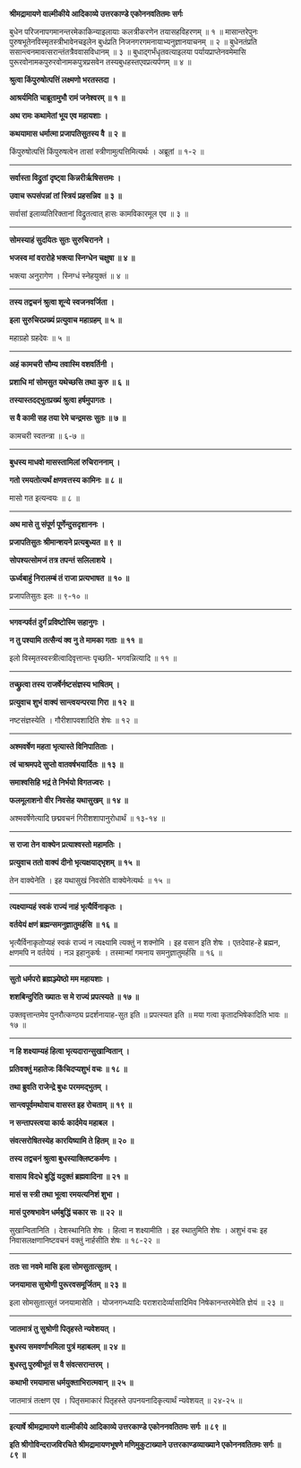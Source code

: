 **श्रीमद्रामायणे वाल्मीकीये आदिकाव्ये उत्तरकाण्डे एकोननवतितमः सर्गः**

बुधेन परिजनापगमानन्तरमेकाकिन्याइलायाः कलत्रीकरणेन तयासहविहरणम् ॥ १ ॥ मासान्तरेपुनः पुरुषभूतेनविस्मृतस्त्रीभावेनचइलेन बुधंप्रति निजनगरगमनायाभ्यनुज्ञानयाचनम् ॥ २ ॥ बुधेनतंप्रति ससान्त्वनमावत्सरान्तंतत्रैववासविधानम् ॥ ३ ॥ बुधाद्गर्भंधृतवत्याइलया पर्यायप्राप्तेनवमेमासि पुरूरवोनामकपुरुरवोनामकपुत्रप्रसवेन तस्यबुधहस्तएवप्रत्यर्पणम् ॥ ४ ॥

**श्रुत्वा किंपुरुषोत्पत्तिं लक्ष्मणो भरतस्तदा ।**

**आश्रर्यमिति चाब्रूतामुभौ रामं जनेश्वरम् ॥ १ ॥**

**अथ रामः कथामेतां भूय एव महायशाः ।**

**कथयामास धर्मात्मा प्रजापतिसुतस्य वै ॥ २ ॥**

किंपुरुषोत्पत्तिं किंपुरुषत्वेन तासां स्त्रीणामुत्पत्तिमित्यर्थः । अब्रूतां ॥ १-२ ॥

****

**सर्वास्ता विद्रुतां दृष्ट्वा किन्नरीर्ऋषिसत्तमः ।**

**उवाच रूपसंपन्नां तां स्त्रियं प्रहसन्निव ॥ ३ ॥**

सर्वासां इलाव्यतिरिक्तानां विद्रुतत्वात् हासः कामविकारमूल एव ॥ ३ ॥

****

**सोमस्याहं सुदयितः सुतः सुरुचिरानने ।**

**भजस्व मां वरारोहे भक्त्या स्निग्धेन चक्षुषा ॥ ४ ॥**

भक्त्या अनुरागेण । स्निग्धं स्नेहयुक्तं ॥ ४ ॥

****

**तस्य तद्वचनं श्रुत्वा शून्ये स्वजनवर्जिता ।**

**इला सुरुचिरप्रख्यं प्रत्युवाच महाग्रहम् ॥ ५ ॥**

महाग्रहो ग्रहदेवः ॥ ५ ॥

****

**अहं कामचरी सौम्य तवास्मि वशवर्तिनी ।**

**प्रशाधि मां सोमसुत यथेच्छसि तथा कुरु ॥ ६ ॥**

**तस्यास्तदद्भुतप्रख्यं श्रुत्वा हर्षमुपागतः ।**

**स वै कामी सह तया रेमे चन्द्रमसः सुतः ॥ ७ ॥**

कामचरी स्वतन्त्रा ॥ ६-७ ॥

****

**बुधस्य माधवो मासस्तामिलां रुचिराननाम् ।**

**गतो रमयतोत्यर्थं क्षणवत्तस्य कामिनः ॥ ८ ॥**

मासो गत इत्यन्वयः ॥ ८ ॥

****

**अथ मासे तु संपूर्ण पूर्णेन्दुसदृशाननः ।**

**प्रजापतिसुतः श्रीमान्शयने प्रत्यबुध्यत ॥ ९ ॥**

**सोपश्यत्सोमजं तत्र तपन्तं सलिलाशये ।**

**ऊर्ध्वबाहुं निरालम्बं तं राजा प्रत्यभाषत ॥ १० ॥**

प्रजापतिसुतः इलः ॥ ९-१० ॥

****

**भगवन्पर्वतं दुर्गं प्रविष्टोस्मि सहानुगः ।**

**न तु पश्यामि तत्सैन्यं क्व नु ते मामका गताः ॥ ११ ॥**

इलो विस्मृतस्वस्त्रीत्वादिवृत्तान्तः पृच्छति- भगवन्नित्यादि ॥ ११ ॥

****

**तच्छ्रुत्वा तस्य राजर्षेर्नष्टसंज्ञस्य भाषितम् ।**

**प्रत्युवाच शुभं वाक्यं सान्त्वयन्परया गिरा ॥ १२ ॥**

नष्टसंज्ञस्येति । गौरीशापवशादिति शेषः ॥ १२ ॥

****

**अश्मवर्षेण महता भृत्यास्ते विनिपातिताः ।**

**त्वं चाश्रमपदे सुप्तो वातवर्षभयार्दितः ॥ १३ ॥**

**समाश्वसिहि भद्रं ते निर्भयो विगतज्वरः ।**

**फलमूलाशनो वीर निवसेह यथासुखम् ॥ १४ ॥**

अश्मवर्षेणेत्यादि छद्मवचनं गिरीशशापानुरोधार्थं ॥ १३-१४ ॥

****

**स राजा तेन वाक्येन प्रत्याश्वस्तो महामतिः ।**

**प्रत्युवाच ततो वाक्यं दीनो भृत्यक्षयाद्भृशम् ॥ १५ ॥**

तेन वाक्येनेति । इह यथासुखं निवसेति वाक्येनेत्यर्थः ॥ १५ ॥

****

**त्यक्ष्याम्यहं स्वकं राज्यं नाहं भृत्यैर्विनाकृतः ।**

**वर्तयेयं क्षणं ब्रह्मन्समनुज्ञातुमर्हसि ॥ १६ ॥**

भृत्यैर्विनाकृतोप्यहं स्वकं राज्यं न त्यक्ष्यामि त्यक्तुं न शक्नोमि । इह वसान इति शेषः । एतदेवाह-हे ब्रह्मन, क्षणमपि न वर्तयेयं । नञ इहानुकर्षः । तस्मान्मां गमनाय समनुज्ञातुमर्हसि ॥ १६ ॥

****

**सुतो धर्मपरो ब्रह्मञ्ज्येष्ठो मम महायशाः ।**

**शशबिन्दुरिति ख्यातः स मे राज्यं प्रपत्स्यते ॥ १७ ॥**

उक्तवृत्तान्तमेव पुनरौत्कण्ठ्य प्रदर्शनायाह-सुत इति ॥ प्रपत्स्यत इति ॥ मया गत्वा कृतादभिषेकादिति भावः ॥ १७ ॥

****

**न हि शक्ष्याम्यहं हित्वा भृत्यदारान्सुखान्वितान् ।**

**प्रतिवक्तुं महातेजः किंचिदप्यशुभं वचः ॥ १८ ॥**

**तथा ब्रुवति राजेन्द्रे बुधः परममद्भुतम् ।**

**सान्त्वपूर्वमथोवाच वासस्त इह रोचताम् ॥ १९ ॥**

**न सन्तापस्त्वया कार्यः कार्दमेय महाबल ।**

**संवत्सरोषितस्येह कारयिष्यामि ते हितम् ॥ २० ॥**

**तस्य तद्वचनं श्रुत्वा बुधस्याक्लिष्टकर्मणः ।**

**वासाय विदधे बुद्धिं यदुक्तं ब्रह्मवादिना ॥ २१ ॥**

**मासं स स्त्री तथा भूत्वा रमयत्यनिशं शुभा ।**

**मासं पुरुषभावेन धर्मबुद्धिं चकार सः ॥ २२ ॥**

सुखान्वितानिति । देशस्थानिति शेषः । हित्वा न शक्ष्यामीति । इह स्थातुमिति शेषः । अशुभं वचः इह निवासलक्षणानिष्टवचनं वक्तुं नार्हसीति शेषः ॥ १८-२२ ॥

****

**ततः सा नवमे मासि इला सोमसुतात्सुतम् ।**

**जनयामास सुश्रोणी पुरूरवसमूर्जितम् ॥ २३ ॥**

इला सोमसुतात्सुतं जनयामासेति । योजनगन्ध्यादिः पराशरादेर्व्यासादिमिव निषेकानन्तरमेवेति ज्ञेयं ॥ २३ ॥

****

**जातमात्रं तु सुश्रोणी पितृहस्ते न्यवेशयत् ।**

**बुधस्य समवर्णाभमिला पुत्रं महाबलम् ॥ २४ ॥**

**बुधस्तु पुरुषीभूतं स वै संवत्सरान्तरम् ।**

**कथाभी रमयामास धर्मयुक्ताभिरात्मवान् ॥ २५ ॥**

जातमात्रं तत्क्षण एव । पितृसमाकारं पितृहस्ते उपनयनादिकृत्यार्थं न्यवेशयत् ॥ २४-२५ ॥

****

**इत्यार्षे श्रीमद्रामायणे वाल्मीकीये आदिकाव्ये उत्तरकाण्डे एकोननवतितमः सर्गः ॥ ८९ ॥**

**इति श्रीगोविन्दराजविरचिते श्रीमद्रामायणभूषणे मणिमुकुटाख्याने उत्तरकाण्डव्याख्याने एकोननवतितमः सर्गः ॥ ८९ ॥**
